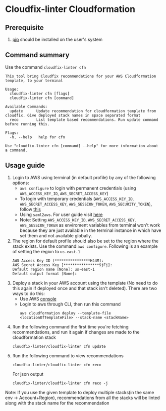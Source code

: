 # Cloudfix-linter Cloudformation

## Prerequisite

1. [pip](https://pip.pypa.io/en/stable/installation/) should be installed on the user's system

## Command summary
Use the command `cloudfix-linter cfn`
```
This tool bring Cloudfix recommendations for your AWS Cloudformation template, to your terminal

Usage:
  cloudfix-linter cfn [flags]
  cloudfix-linter cfn [command]

Available Commands:
  update      Update recommendation for cloudformation template from cloudfix. Give deployed stack names in space separated format
  reco        List template based recommendations. Run update command before running this.

Flags:
  -h, --help   help for cfn

Use "cloudfix-linter cfn [command] --help" for more information about a command.
```

## Usage guide
1. Login to AWS using terminal (in default profile) by any of the following options:
    - `aws configure` to login with permanent credentials (using `AWS_ACCESS_KEY_ID`, `AWS_SECRET_ACCESS_KEY`)
    - To login with temporary credentials (`AWS_ACCESS_KEY_ID`, `AWS_SECRET_ACCESS_KEY`, `AWS_SESSION_TOKEN`, `AWS_SECURITY_TOKEN`), follow [this](https://docs.aws.amazon.com/IAM/latest/UserGuide/id_credentials_temp_use-resources.html#using-temp-creds-sdk-cli)
    - Using `saml2aws`. For user guide visit [here](https://docs.aws.amazon.com/IAM/latest/UserGuide/id_credentials_temp_use-resources.html#using-temp-creds-sdk-cli)
    - Note: Setting `AWS_ACCESS_KEY_ID`, `AWS_SECRET_ACCESS_KEY`, `AWS_SESSION_TOKEN` as enviroment variables from terminal won't work because they are just available in the terminal instance in which have set them and not available globally.
2. The region for default profile should also be set to the region where the stack exists. Use the command `aws configure`. Following is an example of setting the region to `us-east-1`
      ```
      AWS Access Key ID [****************H44M]: 
      AWS Secret Access Key [****************9jFj]: 
      Default region name [None]: us-east-1
      Default output format [None]:
      ```
3. Deploy a stack in your AWS account using the template (No need to do this again if deployed once and that stack isn't deleted). There are two ways to do this:
    - Use AWS [console](https://us-east-1.console.aws.amazon.com/cloudformation/home?region=us-east-1#/stacks)
    - Login to aws through CLI, then run this command
      ```
      aws cloudformation deploy --template-file <locationOfTemplateFile> --stack-name <stackName>
      ```
4. Run the following command the first time you're fetching recommendations, and run it again if changes are made to the cloudformation stack
    ```
    cloudfix-linter/cloudfix-linter cfn update
    ```
5. Run the following command to view recommendations
    ```
    cloudfix-linter/cloudfix-linter cfn reco
    ```
    For json output
    ```
    cloudfix-linter/cloudfix-linter cfn reco -j
    ```

Note: If you use the given template to deploy multiple stacks(in the same env -> Account+Region), recommendations from all the stacks will be linted along with the stack name for the recommendation